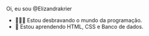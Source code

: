 Oi, eu sou @Elizandrakrier
- 🏃🏻‍♀️ Estou desbravando o mundo da programação.
- 🧠 Estou aprendendo HTML, CSS e Banco de dados.



<!---
Elizandrakrier/Elizandrakrier is a ✨ special ✨ repository because its `README.md` (this file) appears on your GitHub profile.
You can click the Preview link to take a look at your changes.
--->
